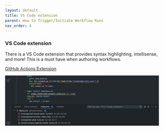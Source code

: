 ```yaml
---
layout: default
title: VS Code extension
parent: How to Trigger/Initiate Workflow Runs
nav_order: 4
---
```


### VS Code extension

There is a VS Code extension that provides syntax highlighting, intellisense, and more! This is a must have when authoring workflows.

[GitHub Actions Extension](https://marketplace.visualstudio.com/items?itemName=GitHub.vscode-github-actions)

![alt text](images/vscode-extension-1.png)
